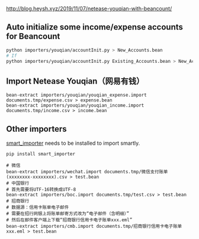 <http://blog.heysh.xyz/2019/11/07/netease-youqian-with-beancount/>

## Auto initialize some income/expense accounts for Beancount

```bash
python importers/youqian/accountInit.py > New_Accounts.bean
# If
python importers/youqian/accountInit.py Existing_Accounts.bean > New_Accounts.bean
```

## Import Netease Youqian（网易有钱）

```
bean-extract importers/youqian/youqian_expense.import documents.tmp/expense.csv > expense.bean
bean-extract importers/youqian/youqian_income.import documents.tmp/income.csv > income.bean
```

## Other importers

[smart_importer](https://github.com/beancount/smart_importer) needs to be installed to import smartly.

```
pip install smart_importer
```

```
# 微信
bean-extract importers/wechat.import documents.tmp/微信支付账单(xxxxxxxx-xxxxxxxx).csv > test.bean 
# 中国银行
# 首先需要将UTF-16转换成UTF-8
bean-extract importers/boc.import documents.tmp/test.csv > test.bean
# 招商银行
# 数据源：信用卡账单电子邮件
# 需要在招行网银上将账单邮寄方式改为“电子邮件（含明细）”
# 然后在邮件客户端上下载“招商银行信用卡电子账单xxx.eml”
bean-extract importers/cmb.import documents.tmp/招商银行信用卡电子账单xxx.eml > test.bean
```